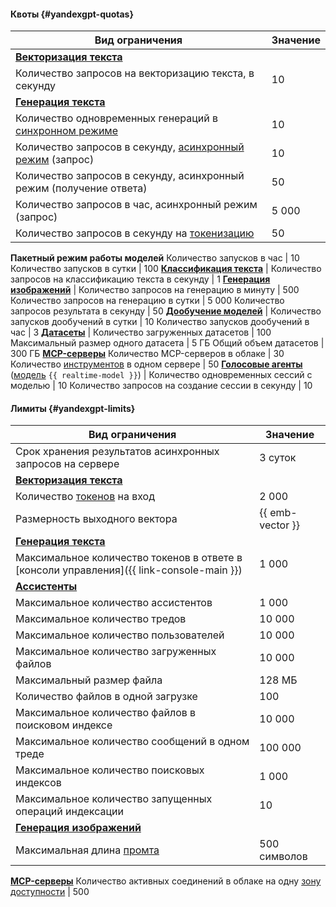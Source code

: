 #### Квоты {#yandexgpt-quotas}

Вид ограничения | Значение
----- | -----
**[Векторизация текста](../ai-studio/concepts/embeddings.md)** |
Количество запросов на векторизацию текста, в секунду | 10
**[Генерация текста](../ai-studio/concepts/generation/index.md)** |
Количество одновременных генераций в [синхронном режиме](../ai-studio/concepts/generation/index.md#working-mode) | 10
Количество запросов в секунду, [асинхронный режим](../ai-studio/concepts/generation/index.md#working-mode) (запрос) | 10
Количество запросов в секунду, асинхронный режим (получение ответа) | 50
Количество запросов в час, асинхронный режим (запрос) | 5 000
Количество запросов в секунду на [токенизацию](../ai-studio/text-generation/api-ref/grpc/Tokenizer/index.md) | 50
**Пакетный режим работы моделей**
Количество запусков в час | 10
Количество запусков в сутки | 100
**[Классификация текста](../ai-studio/concepts/classifier/index.md)** |
Количество запросов на классификацию текста в секунду | 1
**[Генерация изображений](../ai-studio/concepts/generation/index.md)** |
Количество запросов на генерацию в минуту | 500
Количество запросов на генерацию в сутки | 5 000
Количество запросов результата в секунду | 50
**[Дообучение моделей](../ai-studio/concepts/tuning/index.md)** |
Количество запусков дообучений в сутки | 10
Количество запусков дообучений в час | 3
**[Датасеты](../ai-studio/concepts/resources/dataset.md)** |
Количество загруженных датасетов | 100 
Максимальный размер одного датасета | 5 ГБ
Общий объем датасетов | 300 ГБ
**[MCP-серверы](../ai-studio/concepts/mcp-hub/index.md#servers)**
Количество MCP-серверов в облаке | 30 
Количество [инструментов](../ai-studio/concepts/assistant/tools/index.md) в одном сервере | 50
**[Голосовые агенты](../ai-studio/concepts/agents/realtime.md)** ([модель](../ai-studio/concepts/agents/realtime.md#model) `{{ realtime-model }}`) |
Количество одновременных сессий с моделью | 10
Количество запросов на создание сессии в секунду | 10

#### Лимиты {#yandexgpt-limits}

Вид ограничения | Значение
----- | -----
Срок хранения результатов асинхронных запросов на сервере | 3 суток
**[Векторизация текста](../ai-studio/concepts/embeddings.md)** |
Количество [токенов](../ai-studio/concepts/generation/tokens.md) на вход | 2 000
Размерность выходного вектора | {{ emb-vector }}
**[Генерация текста](../ai-studio/concepts/generation/index.md)** |
Максимальное количество токенов в ответе в [консоли управления]({{ link-console-main }}) | 1 000
**[Ассистенты](../ai-studio/concepts/assistant/index.md)**|
Максимальное количество ассистентов | 1 000
Максимальное количество тредов | 10 000
Максимальное количество пользователей | 10 000
Максимальное количество загруженных файлов | 10 000
Максимальный размер файла | 128 МБ
Количество файлов в одной загрузке | 100
Максимальное количество файлов в поисковом индексе | 10 000
Максимальное количество сообщений в одном треде | 100 000
Максимальное количество поисковых индексов | 1 000
Максимальное количество запущенных операций индексации | 10
**[Генерация изображений](../ai-studio/concepts/generation/index.md)** |
Максимальная длина [промта](../ai-studio/concepts/index.md#prompt) | 500 символов
**[MCP-серверы](../ai-studio/concepts/mcp-hub/index.md#servers)**
Количество активных соединений в облаке на одну [зону доступности](../overview/concepts/geo-scope.md) | 500
